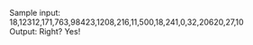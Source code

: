 Sample input: 18,12312,171,763,98423,1208,216,11,500,18,241,0,32,20620,27,10 <br>
Output: Right? Yes!
